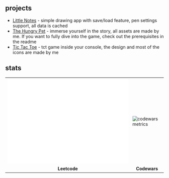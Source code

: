 ## projects

- [Little Notes](https://github.com/EGRrqq/little-notes) - simple drawing app with save/load feature, pen settings support, all data is cached
- [The Hungry Pet](https://github.com/EGRrqq/The-Hungry-Pet) - immerse yourself in the story, all assets are made by me. If you want to fully dive into the game, check out the prerequisites in the readme
- [Tic Tac Toe](https://github.com/EGRrqq/tic-tac-toe) - tct game inside your console, the design and most of the icons are made by me

## stats

<table>
  <tr>
    <td>
      <picture>
        <img src="./leetcode.svg" alt="leetcode metrics">
      </picture>
    </td>
    <td>
      <picture>
        <img src="https://github.r2v.ch/codewars?user=EGRrqq&hide_clan=true&animation=false&theme=light&top_languages=true" alt="codewars metrics">
      </picture>
    </td>
  </tr>
  <tr>
    <td align="center"><strong>
      Leetcode
    </strong></td>
    <td align="center"><strong>
      Codewars
    </strong></td>
  </tr>
</table>
